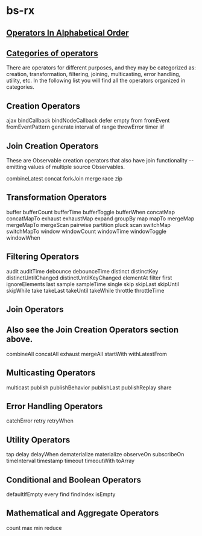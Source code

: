 # bs-rx

## [Operators In Alphabetical Order](./AlphabetizedList.md)

## [Categories of operators](https://github.com/ReactiveX/rxjs/blob/master/docs_app/content/guide/operators.md#categories-of-operators)

There are operators for different purposes, and they may be categorized as: creation, transformation, filtering, joining, multicasting, error handling, utility, etc. In the following list you will find all the operators organized in categories.

## Creation Operators

ajax
bindCallback
bindNodeCallback
defer
empty
from
fromEvent
fromEventPattern
generate
interval
of
range
throwError
timer
iif

## Join Creation Operators

These are Observable creation operators that also have join functionality -- emitting values of multiple source Observables.

combineLatest
concat
forkJoin
merge
race
zip

## Transformation Operators

buffer
bufferCount
bufferTime
bufferToggle
bufferWhen
concatMap
concatMapTo
exhaust
exhaustMap
expand
groupBy
map
mapTo
mergeMap
mergeMapTo
mergeScan
pairwise
partition
pluck
scan
switchMap
switchMapTo
window
windowCount
windowTime
windowToggle
windowWhen

## Filtering Operators

audit
auditTime
debounce
debounceTime
distinct
distinctKey
distinctUntilChanged
distinctUntilKeyChanged
elementAt
filter
first
ignoreElements
last
sample
sampleTime
single
skip
skipLast
skipUntil
skipWhile
take
takeLast
takeUntil
takeWhile
throttle
throttleTime

## Join Operators

## Also see the Join Creation Operators section above.

combineAll
concatAll
exhaust
mergeAll
startWith
withLatestFrom

## Multicasting Operators

multicast
publish
publishBehavior
publishLast
publishReplay
share

## Error Handling Operators

catchError
retry
retryWhen

## Utility Operators

tap
delay
delayWhen
dematerialize
materialize
observeOn
subscribeOn
timeInterval
timestamp
timeout
timeoutWith
toArray

## Conditional and Boolean Operators

defaultIfEmpty
every
find
findIndex
isEmpty

## Mathematical and Aggregate Operators

count
max
min
reduce
